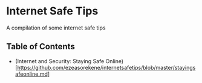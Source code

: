 # Internet Safe Tips
A compilation of some internet safe tips

## Table of Contents
- (Internet and Security: Staying Safe Online) [https://github.com/ezeasorekene/internetsafetips/blob/master/stayingsafeonline.md]
